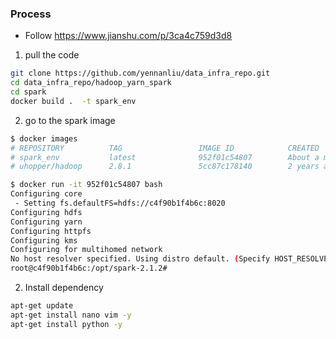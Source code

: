 ### Process
- Follow https://www.jianshu.com/p/3ca4c759d3d8

1. pull the code
```bash
git clone https://github.com/yennanliu/data_infra_repo.git
cd data_infra_repo/hadoop_yarn_spark
cd spark
docker build .  -t spark_env
```

2. go to the spark image
```bash
$ docker images
# REPOSITORY          TAG                 IMAGE ID            CREATED              SIZE
# spark_env           latest              952f01c54807        About a minute ago   828MB
# uhopper/hadoop      2.8.1               5cc87c178140        2 years ago          551MB

$ docker run -it 952f01c54807 bash
Configuring core
 - Setting fs.defaultFS=hdfs://c4f90b1f4b6c:8020
Configuring hdfs
Configuring yarn
Configuring httpfs
Configuring kms
Configuring for multihomed network
No host resolver specified. Using distro default. (Specify HOST_RESOLVER to change)
root@c4f90b1f4b6c:/opt/spark-2.1.2# 

```
2. Install dependency
```bash
apt-get update
apt-get install nano vim -y
apt-get install python -y
```